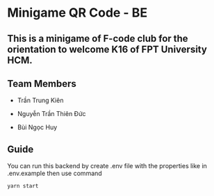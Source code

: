 # Minigame QR Code - BE

## This is a minigame of F-code club for the orientation to welcome K16 of FPT University HCM.

## Team Members

* Trần Trung Kiên
  
* Nguyễn Trần Thiên Đức
  
* Bùi Ngọc Huy

## Guide
You can run this backend by create .env file with the properties like in .env.example then use command
```
yarn start
```